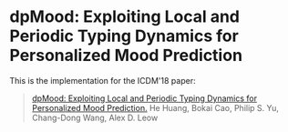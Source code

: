 # dpMood: Exploiting Local and Periodic Typing Dynamics for Personalized Mood Prediction

This is the implementation for the ICDM'18 paper: 

> [dpMood: Exploiting Local and Periodic Typing Dynamics for Personalized Mood Prediction.](https://ieeexplore.ieee.org/document/8594840) 
> He Huang, Bokai Cao, Philip S. Yu, Chang-Dong Wang, Alex D. Leow


